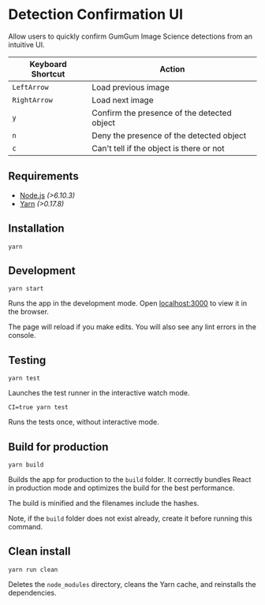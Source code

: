# Detection Confirmation UI

Allow users to quickly confirm GumGum Image Science detections from an intuitive UI.

Keyboard Shortcut | Action
--- | ---
`LeftArrow` | Load previous image
`RightArrow` | Load next image
`y` | Confirm the presence of the detected object
`n` | Deny the presence of the detected object
`c` | Can't tell if the object is there or not

## Requirements

* [Node.js](https://nodejs.org/en/) _(>6.10.3)_
* [Yarn](https://yarnpkg.com/en/) _(>0.17.8)_

## Installation

```
yarn
```

## Development

```
yarn start
```

Runs the app in the development mode. Open [localhost:3000](http://localhost:3000) to view it in the browser.

The page will reload if you make edits. You will also see any lint errors in the console.

## Testing

```
yarn test
```

Launches the test runner in the interactive watch mode.

```
CI=true yarn test
```

Runs the tests once, without interactive mode.

## Build for production

```
yarn build
```

Builds the app for production to the `build` folder. It correctly bundles React in production mode and optimizes the build for the best performance.

The build is minified and the filenames include the hashes.

Note, if the `build` folder does not exist already, create it before running this command.

## Clean install

```
yarn run clean
```

Deletes the `node_modules` directory, cleans the Yarn cache, and reinstalls the dependencies.
